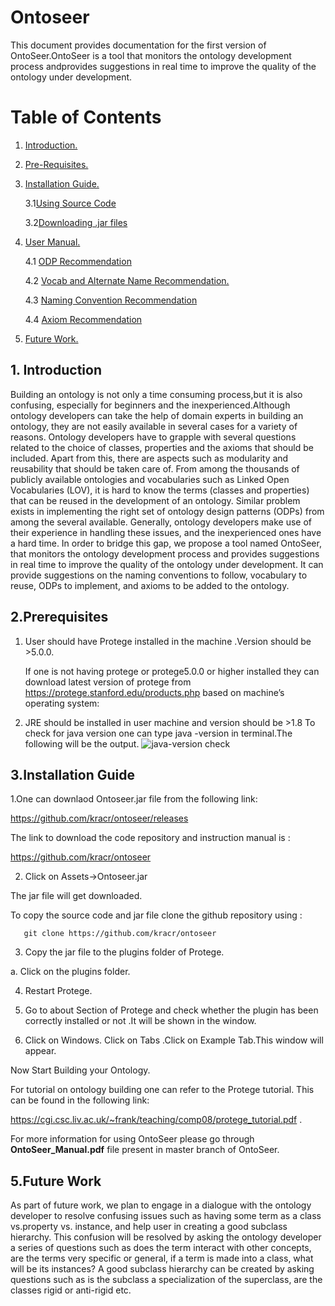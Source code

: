 # Ontoseer
This document provides documentation for the first version of OntoSeer.OntoSeer is a tool that monitors the ontology development process andprovides suggestions in real time to improve the quality of the ontology under development.


# Table of Contents
1. [ Introduction. ](#intro)

2. [ Pre-Requisites. ](#prerequisites)

3. [ Installation Guide. ](#InstallationGuide)

	3.1[Using Source Code](#code)
	
	3.2[Downloading .jar files](#exe)

4. [ User Manual. ](#UserManual)

   4.1 [ ODP Recommendation ](#ODP)
   
   4.2 [ Vocab and Alternate Name Recommendation. ](#Vocab)
   
   4.3 [Naming Convention Recommendation](#Naming)
   
   4.4 [Axiom Recommendation](#Axiom)
   
5. [ Future Work. ](#future)

<a name="intro"></a>

## 1. Introduction
Building an ontology is not only a time consuming process,but it is also confusing, especially for beginners and the inexperienced.Although ontology developers can take the help of domain experts in building an ontology, they are not easily available in several cases for a variety of reasons. Ontology developers have to grapple with several questions related to the choice of classes, properties and the axioms that should be included. Apart from this, there are aspects such as modularity and reusability that should be taken care of. From among the thousands of publicly available ontologies and vocabularies such as Linked Open Vocabularies (LOV), it is hard to know the terms (classes and properties) that can be reused in the development of an ontology. Similar problem exists in implementing the right set of ontology design patterns (ODPs)
from among the several available. Generally, ontology developers make use of their experience in handling these issues, and the inexperienced ones have a hard time. In order to bridge this gap, we propose a tool named OntoSeer, that monitors the ontology development process and provides suggestions in real time to improve the quality of the ontology under development. It can provide suggestions on the naming conventions to follow, vocabulary to reuse, ODPs to implement, and axioms to
be added to the ontology.
                            
<a name="prerequisites"></a>

## 2.Prerequisites

1. User should have Protege installed in the machine .Version  should be >5.0.0.

 	If one is not having protege or protege5.0.0 or higher installed they can download latest version of protege from https://protege.stanford.edu/products.php based on machine’s operating system:
	

2. JRE should be installed in user machine and version should be  >1.8
   To check for java version one can type java -version in terminal.The following will be the output. 
   ![java-version check](/home/pramit67/Desktop/Onto1.png)

<a name="InstallationGuide"></a>

## 3.Installation Guide

1.One can downlaod Ontoseer.jar file from the  following link:

https://github.com/kracr/ontoseer/releases

The link to download the code repository and instruction manual is :

https://github.com/kracr/ontoseer

2. Click on Assets->Ontoseer.jar

The jar file will get downloaded.

To copy the source code and jar file clone the github repository using   :

       git clone https://github.com/kracr/ontoseer


3. Copy the jar file to the plugins folder of Protege.

a. Click on the plugins folder.

4. Restart Protege.

5. Go to about Section of Protege and check whether the plugin has been correctly installed or not .It will be shown in the window.


6. Click on Windows. Click on Tabs .Click on Example Tab.This window will appear.

Now Start Building your Ontology.

For tutorial on ontology building one can refer to the Protege tutorial. This can be found in the following link:

https://cgi.csc.liv.ac.uk/~frank/teaching/comp08/protege_tutorial.pdf .

For more information for using OntoSeer please go through **OntoSeer_Manual.pdf** file present in master branch of OntoSeer. 

<a name="future"></a>

## 5.Future Work

As part of future work, we plan to engage in a dialogue with the ontology developer to resolve confusing issues such as having some term as a class vs.property vs. instance, and help user in creating a good subclass hierarchy. This confusion will be resolved by asking the ontology developer a series of questions such as does the term interact with other concepts, are the terms very specific or general, if a term is made into a class, what will be its instances? A good subclass hierarchy can be created by asking questions such as is the subclass a specialization of the superclass, are the classes rigid or anti-rigid etc.



